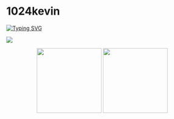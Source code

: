 ﻿# 1024kevin

<a href="https://git.io/typing-svg"><img src="https://readme-typing-svg.herokuapp.com?font=Fira+Code&pause=1000&color=19ACF7&center=true&width=435&lines=%E6%B8%B8%E9%BE%99%E5%BD%93%E5%BD%92%E6%B5%B7%EF%BC%8C%E6%B5%B7%E4%B8%8D%E8%BF%8E%E6%88%91%E8%87%AA%E6%9D%A5%E4%B9%9F" alt="Typing SVG" /></a>

![](https://img.shields.io/badge/dynamic/json?color=272626&label=Github&query=%24.data.totalSubs&suffix=followers&url=https%3A%2F%2Fapi.spencerwoo.com%2Fsubstats%2F%3Fsource%3Dgithub%26queryKey%3D1024kevin)

<div align="center">
<span>  </span>
<img height="170px" src="https://github-readme-stats.vercel.app/api?username=1024kevin" /><span>  </span><img height="170px" src="https://github-readme-stats.vercel.app/api/top-langs/?username=1024kevin&layout=compact&langs_count=8" />
<span>  </span>
</div>
